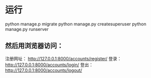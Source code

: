 # 运行
python manage.p migrate
python manage.py createsuperuser
python manage.py runserver

## 然后用浏览器访问：

注册网址：
http://127.0.0.1:8000/accounts/register/
登录：
http://127.0.0.1:8000/accounts/login/
登出：
http://127.0.0.1:8000/accounts/logout/
